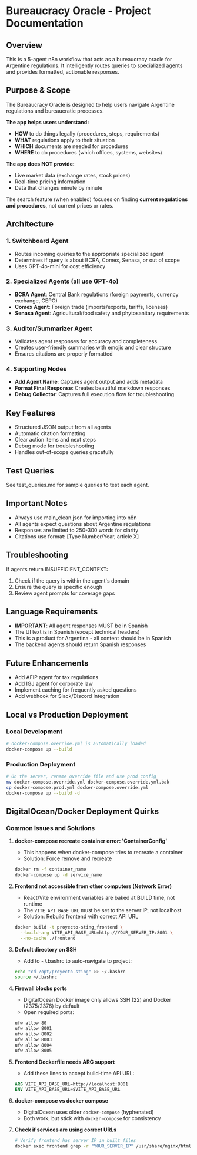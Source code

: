 # Bureaucracy Oracle - Project Documentation

## Overview
This is a 5-agent n8n workflow that acts as a bureaucracy oracle for Argentine regulations. It intelligently routes queries to specialized agents and provides formatted, actionable responses.

## Purpose & Scope
The Bureaucracy Oracle is designed to help users navigate Argentine regulations and bureaucratic processes. 

**The app helps users understand:**
- **HOW** to do things legally (procedures, steps, requirements)
- **WHAT** regulations apply to their situation
- **WHICH** documents are needed for procedures
- **WHERE** to do procedures (which offices, systems, websites)

**The app does NOT provide:**
- Live market data (exchange rates, stock prices)
- Real-time pricing information
- Data that changes minute by minute

The search feature (when enabled) focuses on finding **current regulations and procedures**, not current prices or rates.

## Architecture

### 1. **Switchboard Agent**
- Routes incoming queries to the appropriate specialized agent
- Determines if query is about BCRA, Comex, Senasa, or out of scope
- Uses GPT-4o-mini for cost efficiency

### 2. **Specialized Agents** (all use GPT-4o)
- **BCRA Agent**: Central Bank regulations (foreign payments, currency exchange, CEPO)
- **Comex Agent**: Foreign trade (imports/exports, tariffs, licenses)
- **Senasa Agent**: Agricultural/food safety and phytosanitary requirements

### 3. **Auditor/Summarizer Agent**
- Validates agent responses for accuracy and completeness
- Creates user-friendly summaries with emojis and clear structure
- Ensures citations are properly formatted

### 4. **Supporting Nodes**
- **Add Agent Name**: Captures agent output and adds metadata
- **Format Final Response**: Creates beautiful markdown responses
- **Debug Collector**: Captures full execution flow for troubleshooting

## Key Features
- Structured JSON output from all agents
- Automatic citation formatting
- Clear action items and next steps
- Debug mode for troubleshooting
- Handles out-of-scope queries gracefully

## Test Queries
See test_queries.md for sample queries to test each agent.

## Important Notes
- Always use main_clean.json for importing into n8n
- All agents expect questions about Argentine regulations
- Responses are limited to 250-300 words for clarity
- Citations use format: [Type Number/Year, article X]

## Troubleshooting
If agents return INSUFFICIENT_CONTEXT:
1. Check if the query is within the agent's domain
2. Ensure the query is specific enough
3. Review agent prompts for coverage gaps

## Language Requirements
- **IMPORTANT**: All agent responses MUST be in Spanish
- The UI text is in Spanish (except technical headers)
- This is a product for Argentina - all content should be in Spanish
- The backend agents should return Spanish responses

## Future Enhancements
- Add AFIP agent for tax regulations
- Add IGJ agent for corporate law
- Implement caching for frequently asked questions
- Add webhook for Slack/Discord integration

## Local vs Production Deployment

### Local Development
```bash
# docker-compose.override.yml is automatically loaded
docker-compose up --build
```

### Production Deployment  
```bash
# On the server, rename override file and use prod config
mv docker-compose.override.yml docker-compose.override.yml.bak
cp docker-compose.prod.yml docker-compose.override.yml
docker-compose up --build -d
```

## DigitalOcean/Docker Deployment Quirks

### Common Issues and Solutions

1. **docker-compose recreate container error: 'ContainerConfig'**
   - This happens when docker-compose tries to recreate a container
   - Solution: Force remove and recreate
   ```bash
   docker rm -f container_name
   docker-compose up -d service_name
   ```

2. **Frontend not accessible from other computers (Network Error)**
   - React/Vite environment variables are baked at BUILD time, not runtime
   - The `VITE_API_BASE_URL` must be set to the server IP, not localhost
   - Solution: Rebuild frontend with correct API URL
   ```bash
   docker build -t proyecto-sting_frontend \
     --build-arg VITE_API_BASE_URL=http://YOUR_SERVER_IP:8001 \
     --no-cache ./frontend
   ```

3. **Default directory on SSH**
   - Add to ~/.bashrc to auto-navigate to project:
   ```bash
   echo "cd /opt/proyecto-sting" >> ~/.bashrc
   source ~/.bashrc
   ```

4. **Firewall blocks ports**
   - DigitalOcean Docker image only allows SSH (22) and Docker (2375/2376) by default
   - Open required ports:
   ```bash
   ufw allow 80
   ufw allow 8001
   ufw allow 8002
   ufw allow 8003
   ufw allow 8004
   ufw allow 8005
   ```

5. **Frontend Dockerfile needs ARG support**
   - Add these lines to accept build-time API URL:
   ```dockerfile
   ARG VITE_API_BASE_URL=http://localhost:8001
   ENV VITE_API_BASE_URL=$VITE_API_BASE_URL
   ```

6. **docker-compose vs docker compose**
   - DigitalOcean uses older `docker-compose` (hyphenated)
   - Both work, but stick with `docker-compose` for consistency

7. **Check if services are using correct URLs**
   ```bash
   # Verify frontend has server IP in built files
   docker exec frontend grep -r "YOUR_SERVER_IP" /usr/share/nginx/html/assets/
   ```
